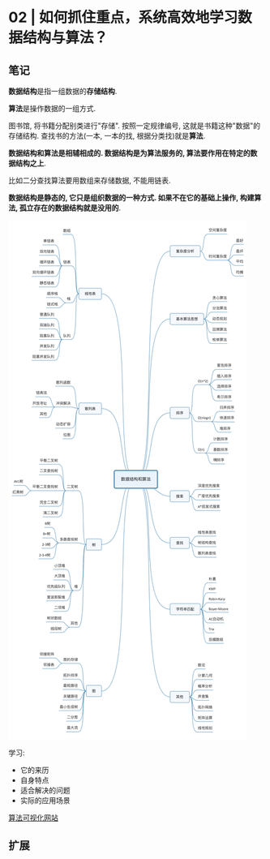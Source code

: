 # 02 | 如何抓住重点，系统高效地学习数据结构与算法？

## 笔记

**数据结构**是指一组数据的**存储结构**.

**算法**是操作数据的一组方式.

图书馆, 将书籍分配别类进行"存储". 按照一定规律编号, 这就是书籍这种"数据"的存储结构. 查找书的方法(一本, 一本的找, 根据分类找)就是**算法**.

**数据结构和算法是相辅相成的. 数据结构是为算法服务的, 算法要作用在特定的数据结构之上**.

比如二分查找算法要用数组来存储数据, 不能用链表.

**数据结构是静态的, 它只是组织数据的一种方式. 如果不在它的基础上操作, 构建算法, 孤立存在的数据结构就是没用的**.

![](./img/02_01.jpg)

学习:

* 它的来历
* 自身特点
* 适合解决的问题
* 实际的应用场景

[算法可视化网站](https://www.cs.usfca.edu/~galles/visualization/Algorithms.html)

## 扩展